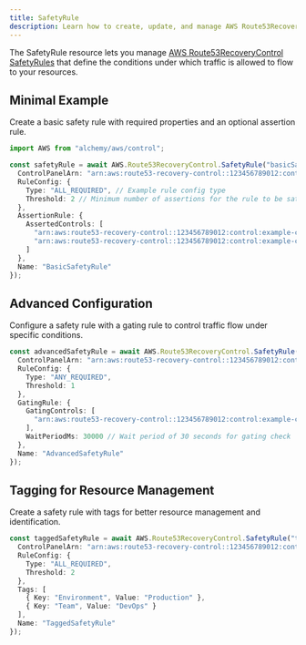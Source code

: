 ```yaml
---
title: SafetyRule
description: Learn how to create, update, and manage AWS Route53RecoveryControl SafetyRules using Alchemy Cloud Control.
---
```


The SafetyRule resource lets you manage [AWS Route53RecoveryControl SafetyRules](https://docs.aws.amazon.com/route53recoverycontrol/latest/userguide/) that define the conditions under which traffic is allowed to flow to your resources.

## Minimal Example

Create a basic safety rule with required properties and an optional assertion rule.

```ts
import AWS from "alchemy/aws/control";

const safetyRule = await AWS.Route53RecoveryControl.SafetyRule("basicSafetyRule", {
  ControlPanelArn: "arn:aws:route53-recovery-control::123456789012:controlpanel:example-control-panel",
  RuleConfig: {
    Type: "ALL_REQUIRED", // Example rule config type
    Threshold: 2 // Minimum number of assertions for the rule to be satisfied
  },
  AssertionRule: {
    AssertedControls: [
      "arn:aws:route53-recovery-control::123456789012:control:example-control-1",
      "arn:aws:route53-recovery-control::123456789012:control:example-control-2"
    ]
  },
  Name: "BasicSafetyRule"
});
```

## Advanced Configuration

Configure a safety rule with a gating rule to control traffic flow under specific conditions.

```ts
const advancedSafetyRule = await AWS.Route53RecoveryControl.SafetyRule("advancedSafetyRule", {
  ControlPanelArn: "arn:aws:route53-recovery-control::123456789012:controlpanel:example-control-panel",
  RuleConfig: {
    Type: "ANY_REQUIRED",
    Threshold: 1
  },
  GatingRule: {
    GatingControls: [
      "arn:aws:route53-recovery-control::123456789012:control:example-control-3"
    ],
    WaitPeriodMs: 30000 // Wait period of 30 seconds for gating check
  },
  Name: "AdvancedSafetyRule"
});
```

## Tagging for Resource Management

Create a safety rule with tags for better resource management and identification.

```ts
const taggedSafetyRule = await AWS.Route53RecoveryControl.SafetyRule("taggedSafetyRule", {
  ControlPanelArn: "arn:aws:route53-recovery-control::123456789012:controlpanel:example-control-panel",
  RuleConfig: {
    Type: "ALL_REQUIRED",
    Threshold: 2
  },
  Tags: [
    { Key: "Environment", Value: "Production" },
    { Key: "Team", Value: "DevOps" }
  ],
  Name: "TaggedSafetyRule"
});
```
